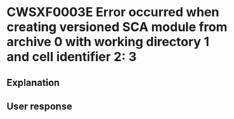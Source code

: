 # CWSXF0003E Error occurred when creating versioned SCA module from archive 0 with working directory 1 and cell identifier 2: 3

## Explanation

## User response
